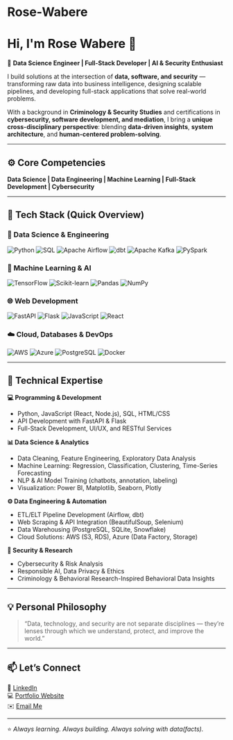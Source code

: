 # Rose-Wabere
# Hi, I'm Rose Wabere 👋  

🚀 **Data Science Engineer | Full-Stack Developer | AI & Security Enthusiast**  

I build solutions at the intersection of **data, software, and security** — transforming raw data into business intelligence, designing scalable pipelines, and developing full-stack applications that solve real-world problems.  

With a background in **Criminology & Security Studies** and certifications in **cybersecurity, software development, and mediation**, I bring a **unique cross-disciplinary perspective**: blending **data-driven insights**, **system architecture**, and **human-centered problem-solving**.  

---

## ⚙️ Core Competencies  
**Data Science | Data Engineering | Machine Learning | Full-Stack Development | Cybersecurity**


---
## 🧰 Tech Stack (Quick Overview)

### 🧠 Data Science & Engineering  
![Python](https://img.shields.io/badge/-Python-3776AB?style=for-the-badge&logo=python&logoColor=white)
![SQL](https://img.shields.io/badge/-SQL-4479A1?style=for-the-badge&logo=postgresql&logoColor=white)
![Apache Airflow](https://img.shields.io/badge/-Airflow-017CEE?style=for-the-badge&logo=apache-airflow&logoColor=white)
![dbt](https://img.shields.io/badge/-dbt-FF694B?style=for-the-badge&logo=dbt&logoColor=white)
![Apache Kafka](https://img.shields.io/badge/-Kafka-231F20?style=for-the-badge&logo=apache-kafka&logoColor=white)
![PySpark](https://img.shields.io/badge/-PySpark-E25A1C?style=for-the-badge&logo=apache-spark&logoColor=white)

### 🧩 Machine Learning & AI  
![TensorFlow](https://img.shields.io/badge/-TensorFlow-FF6F00?style=for-the-badge&logo=tensorflow&logoColor=white)
![Scikit-learn](https://img.shields.io/badge/-ScikitLearn-F7931E?style=for-the-badge&logo=scikit-learn&logoColor=white)
![Pandas](https://img.shields.io/badge/-Pandas-150458?style=for-the-badge&logo=pandas&logoColor=white)
![NumPy](https://img.shields.io/badge/-NumPy-013243?style=for-the-badge&logo=numpy&logoColor=white)

### 🌐 Web Development  
![FastAPI](https://img.shields.io/badge/-FastAPI-009688?style=for-the-badge&logo=fastapi&logoColor=white)
![Flask](https://img.shields.io/badge/-Flask-000000?style=for-the-badge&logo=flask&logoColor=white)
![JavaScript](https://img.shields.io/badge/-JavaScript-F7DF1E?style=for-the-badge&logo=javascript&logoColor=black)
![React](https://img.shields.io/badge/-React-61DAFB?style=for-the-badge&logo=react&logoColor=black)

### ☁️ Cloud, Databases & DevOps  
![AWS](https://img.shields.io/badge/-AWS-FF9900?style=for-the-badge&logo=amazon-aws&logoColor=white)
![Azure](https://img.shields.io/badge/-Azure-0078D4?style=for-the-badge&logo=microsoft-azure&logoColor=white)
![PostgreSQL](https://img.shields.io/badge/-PostgreSQL-336791?style=for-the-badge&logo=postgresql&logoColor=white)
![Docker](https://img.shields.io/badge/-Docker-2496ED?style=for-the-badge&logo=docker&logoColor=white)

---
## 🔧 Technical Expertise  

**💻 Programming & Development**  
- Python, JavaScript (React, Node.js), SQL, HTML/CSS  
- API Development with FastAPI & Flask  
- Full-Stack Development, UI/UX, and RESTful Services  

**📊 Data Science & Analytics**  
- Data Cleaning, Feature Engineering, Exploratory Data Analysis  
- Machine Learning: Regression, Classification, Clustering, Time-Series Forecasting  
- NLP & AI Model Training (chatbots, annotation, labeling)  
- Visualization: Power BI, Matplotlib, Seaborn, Plotly  

**⚙️ Data Engineering & Automation**  
- ETL/ELT Pipeline Development (Airflow, dbt)  
- Web Scraping & API Integration (BeautifulSoup, Selenium)  
- Data Warehousing (PostgreSQL, SQLite, Snowflake)  
- Cloud Solutions: AWS (S3, RDS), Azure (Data Factory, Storage)  

**🔐 Security & Research**  
- Cybersecurity & Risk Analysis  
- Responsible AI, Data Privacy & Ethics  
- Criminology & Behavioral Research-Inspired Behavioral Data Insights  

---

## 💡 Personal Philosophy  
> “Data, technology, and security are not separate disciplines — they’re lenses through which we understand, protect, and improve the world.”  

---
## 📫 Let’s Connect  
🔗 [LinkedIn](https://www.linkedin.com/in/rosewabere)  
💻 [Portfolio Website](#)  
✉️ [Email Me](rosewabere5@gmail.com)  

---

⭐ *Always learning. Always building. Always solving with data(facts).*  


